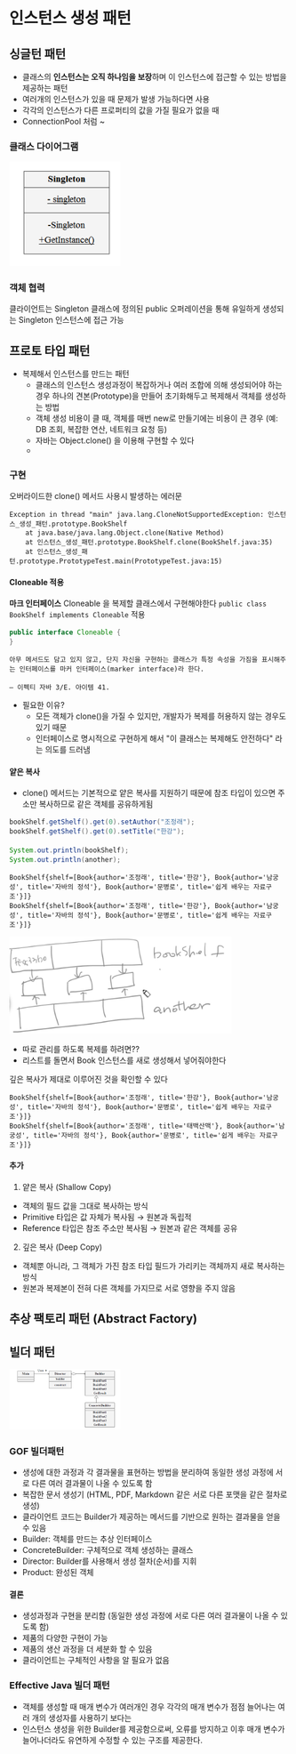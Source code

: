 # 인스턴스 생성 패턴
## 싱글턴 패턴
- 클래스의 **인스턴스는 오직 하나임을 보장**하며 이 인스턴스에 접근할 수 있는 방법을 제공하는 패턴
- 여러개의 인스턴스가 있을 때 문제가 발생 가능하다면 사용
- 각각의 인스턴스가 다른 프로퍼티의 값을 가질 필요가 없을 때
- ConnectionPool 처럼 ~

### 클래스 다이어그램
<img src="../image/img1.png" alt="img" width="200"/>

### 객체 협력
클라이언트는 Singleton 클래스에 정의된 public 오퍼레이션을 통해 유일하게 생성되는 Singleton 인스턴스에 접근 가능

## 프로토 타입 패턴
- 복제해서 인스턴스를 만드는 패턴
  - 클래스의 인스턴스 생성과정이 복잡하거나 여러 조합에 의해 생성되어야 하는경우 하나의 견본(Prototype)을 만들어 초기화해두고 복제해서 객체를 생성하는 방법
  -  객체 생성 비용이 클 때, 객체를 매번 new로 만들기에는 비용이 큰 경우 (예: DB 조회, 복잡한 연산, 네트워크 요청 등)
  - 자바는 Object.clone() 을 이용해 구현할 수 있다
  - 
### 구현
오버라이드한 clone() 메서드 사용시 발생하는 에러문
```text
Exception in thread "main" java.lang.CloneNotSupportedException: 인스턴스_생성_패턴.prototype.BookShelf
	at java.base/java.lang.Object.clone(Native Method)
	at 인스턴스_생성_패턴.prototype.BookShelf.clone(BookShelf.java:35)
	at 인스턴스_생성_패턴.prototype.PrototypeTest.main(PrototypeTest.java:15)
```

#### Cloneable 적용
**마크 인터페이스** Cloneable 을 복제할 클래스에서 구현해야한다
`public class BookShelf implements Cloneable` 적용

```java
public interface Cloneable {
}
```
```text
아무 메서드도 담고 있지 않고, 단지 자신을 구현하는 클래스가 특정 속성을 가짐을 표시해주는 인터페이스를 마커 인터페이스(marker interface)라 한다.

– 이펙티 자바 3/E. 아이템 41.
```

- 필요한 이유?
  - 모든 객체가 clone()을 가질 수 있지만, 개발자가 복제를 허용하지 않는 경우도 있기 때문
  - 인터페이스로 명시적으로 구현하게 해서 "이 클래스는 복제해도 안전하다" 라는 의도를 드러냄

#### 얕은 복사
- clone() 메서드는 기본적으로 얕은 복사를 지원하기 때문에 참조 타입이 있으면 주소만 복사하므로 같은 객체를 공유하게됨
```java
bookShelf.getShelf().get(0).setAuthor("조정래");
bookShelf.getShelf().get(0).setTitle("한강");

System.out.println(bookShelf);
System.out.println(another);
```
```text
BookShelf{shelf=[Book{author='조정래', title='한강'}, Book{author='남궁성', title='자바의 정석'}, Book{author='문병로', title='쉽게 배우는 자료구조'}]}
BookShelf{shelf=[Book{author='조정래', title='한강'}, Book{author='남궁성', title='자바의 정석'}, Book{author='문병로', title='쉽게 배우는 자료구조'}]}
```

<img src="../image/img2.png" alt="img" width="400"/>

- 따로 관리를 하도록 복제를 하려면??
- 리스트를 돌면서 Book 인스턴스를 새로 생성해서 넣어줘야한다

깊은 복사가 제대로 이루어진 것을 확인할 수 있다
```text
BookShelf{shelf=[Book{author='조정래', title='한강'}, Book{author='남궁성', title='자바의 정석'}, Book{author='문병로', title='쉽게 배우는 자료구조'}]}
BookShelf{shelf=[Book{author='조정래', title='태백산맥'}, Book{author='남궁성', title='자바의 정석'}, Book{author='문병로', title='쉽게 배우는 자료구조'}]}
```

#### 추가
1. 얕은 복사 (Shallow Copy)
- 객체의 필드 값을 그대로 복사하는 방식
- Primitive 타입은 값 자체가 복사됨 → 원본과 독립적
- Reference 타입은 참조 주소만 복사됨 → 원본과 같은 객체를 공유
2. 깊은 복사 (Deep Copy)
- 객체뿐 아니라, 그 객체가 가진 참조 타입 필드가 가리키는 객체까지 새로 복사하는 방식
- 원본과 복제본이 전혀 다른 객체를 가지므로 서로 영향을 주지 않음

## 추상 팩토리 패턴 (Abstract Factory)


## 빌더 패턴
<img src="../image/img3.png" alt="img" width="200"/>

### GOF 빌더패턴
- 생성에 대한 과정과 각 결과물을 표현하는 방법을 분리하여 동일한 생성 과정에 서로 다른 여러 결과물이 나올 수 있도록 함
- 복잡한 문서 생성기 (HTML, PDF, Markdown 같은 서로 다른 포맷을 같은 절차로 생성)
- 클라이언트 코드는 Builder가 제공하는 메서드를 기반으로 원하는 결과물을 얻을 수 있음
- Builder: 객체를 만드는 추상 인터페이스
- ConcreteBuilder: 구체적으로 객체 생성하는 클래스
- Director: Builder를 사용해서 생성 절차(순서)를 지휘
- Product: 완성된 객체

#### 결론
- 생성과정과 구현을 분리함 (동일한 생성 과정에 서로 다른 여러 결과물이 나올 수 있도록 함)
- 제품의 다양한 구현이 가능
- 제품의 생산 과정을 더 세분화 할 수 있음
- 클라이언트는 구체적인 사항을 알 필요가 없음

### Effective Java 빌더 패턴
- 객체를 생성할 때 매개 변수가 여러개인 경우 각각의 매개 변수가 점점 늘어나는 여러 개의 생성자를 사용하기 보다는
- 인스턴스 생성을 위한 Builder를 제공함으로써, 오류를 방지하고 이후 매개 변수가 늘어나더라도 유연하게 수정할 수 있는 구조를 제공한다.
